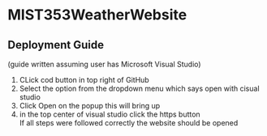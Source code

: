 # MIST353WeatherWebsite

## Deployment Guide
(guide written assuming user has Microsoft Visual Studio)
1. CLick cod button in top right of GitHub
2. Select the option from the dropdown menu which says open with cisual studio
3. Click Open on the popup this will bring up
4. in the top center of visual studio click the https button
\
If all steps were followed correctly the website should be opened



